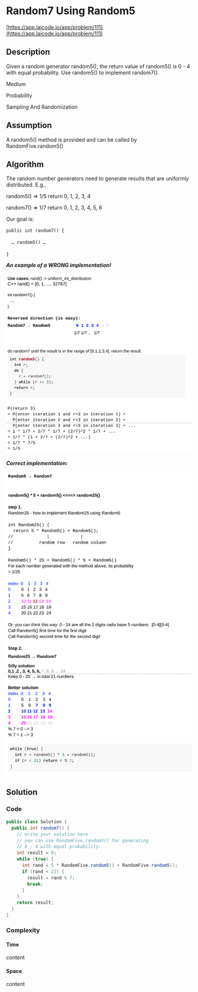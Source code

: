 <!----- Conversion time: 1.804 seconds.


Using this Markdown file:

1. Cut and paste this output into your source file.
2. See the notes and action items below regarding this conversion run.
3. Check the rendered output (headings, lists, code blocks, tables) for proper
   formatting and use a linkchecker before you publish this page.

Conversion notes:

* Docs to Markdown version 1.0β14
* Mon Jan 21 2019 04:44:23 GMT-0800 (PST)
* Source doc: https://docs.google.com/open?id=1Vynihwn3E8Rjk09uMLnF46dOBDRmQC2McCqcQ9E7yXw
* This document has images: check for >>>>>  gd2md-html alert:  inline image link in generated source and store images to your server.
----->



# Random7 Using Random5

[https://app.laicode.io/app/problem/111](https://app.laicode.io/app/problem/111)


## Description

Given a random generator random5(), the return value of random5() is 0 - 4 with equal probability. Use random5() to implement random7().

Medium

Probability

Sampling And Randomization


## Assumption

A random5() method is provided and can be called by RandomFive.random5()


## Algorithm

The random number generators need to generate results that are uniformly distributed. E.g.,

random5() ⇒ 1/5 return 0, 1, 2, 3, 4

random7() ⇒ 1/7 return 0, 1, 2, 3, 4, 5, 6

Our goal is:

	public int random7() {

	  … random5() …

	}

**_An example of a WRONG implementation!_**



![alt_text](random7.1.png "image_tooltip")


**_Correct implementation:_**



![alt_text](random7.2.png "image_tooltip")



## Solution


### Code


```java
public class Solution {
  public int random7() {
    // write your solution here
    // you can use RandomFive.random5() for generating
    // 0 - 4 with equal probability.
    int result = 0;
    while (true) {
      int rand = 5 * RandomFive.random5() + RandomFive.random5();
      if (rand < 21) {
        result = rand % 7;
        break;
      }
    }
    return result;
  }
}
```



### Complexity


#### Time

content


#### Space

content


<!-- Docs to Markdown version 1.0β14 -->
